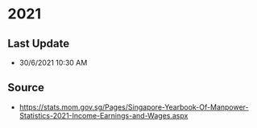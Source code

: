# 2021

## Last Update
- 30/6/2021 10:30 AM

## Source
- https://stats.mom.gov.sg/Pages/Singapore-Yearbook-Of-Manpower-Statistics-2021-Income-Earnings-and-Wages.aspx